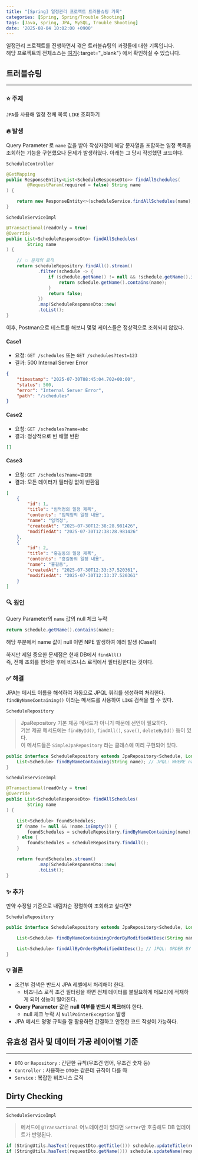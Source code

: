 ```yaml
---
title: "[Spring] 일정관리 프로젝트 트러블슈팅 기록"
categories: [Spring, Spring/Trouble Shooting]
tags: [Java, spring, JPA, MySQL, Trouble Shooting]
date: '2025-08-04 10:02:00 +0900'
---
```


일정관리 프로젝트를 진행하면서 겪은 트러블슈팅의 과정들에 대한 기록입니다.   
해당 프로젝트의 전체소스는 [여기](https://github.com/younghunkimm/schedule-management-api){:target="_blank"} 에서 확인하실 수 있습니다.

## 트러블슈팅

---

### ⭐️ 주제

`JPA`를 사용해 일정 전체 목록 `LIKE` 조회하기

### 🔥 발생

Query Parameter 로 `name` 값을 받아 작성자명이 해당 문자열을 포함하는 일정 목록을 조회하는 기능을 구현했으나 문제가 발생하였다.
아래는 그 당시 작성했던 코드이다.

`ScheduleController`
```java
@GetMapping
public ResponseEntity<List<ScheduleResponseDto>> findAllSchedules(
        @RequestParam(required = false) String name
) {

    return new ResponseEntity<>(scheduleService.findAllSchedules(name), HttpStatus.OK);
}
```

`ScheduleServiceImpl`
```java
@Transactional(readOnly = true)
@Override
public List<ScheduleResponseDto> findAllSchedules(
        String name
) {

    // 💥 문제의 로직
    return scheduleRepository.findAll().stream()
            .filter(schedule -> {
                if (schedule.getName() != null && !schedule.getName().isEmpty()) {
                    return schedule.getName().contains(name);
                }
                return false;
            })
            .map(ScheduleResponseDto::new)
            .toList();
}
```

이후, Postman으로 테스트를 해보니 몇몇 케이스들은 정상적으로 조회되지 않았다.

#### Case1

- 요청: `GET /schedules` 또는 `GET /schedules?test=123`
- 결과: 500 Internal Server Error

```json
{
    "timestamp": "2025-07-30T08:45:04.702+00:00",
    "status": 500,
    "error": "Internal Server Error",
    "path": "/schedules"
}
```

#### Case2

- 요청: `GET /schedules?name=abc`
- 결과: 정상적으로 빈 배열 반환

```json
[]
```

#### Case3

- 요청: `GET /schedules?name=홍길동`
- 결과: 모든 데이터가 필터링 없이 반환됨

```json
[
    {
        "id": 1,
        "title": "임꺽정의 일정 제목",
        "contents": "임꺽정의 일정 내용",
        "name": "임꺽정",
        "createdAt": "2025-07-30T12:38:28.981426",
        "modifiedAt": "2025-07-30T12:38:28.981426"
    },
    {
        "id": 2,
        "title": "홍길동의 일정 제목",
        "contents": "홍길동의 일정 내용",
        "name": "홍길동",
        "createdAt": "2025-07-30T12:33:37.520361",
        "modifiedAt": "2025-07-30T12:33:37.520361"
    }
]
```

### 🔍 원인

Query Parameter의 `name` 값의 null 체크 누락

```java
return schedule.getName().contains(name);
```

해당 부분에서 name 값이 null 이면 NPE 발생하여 에러 발생 (Case1)   

하지만 제일 중요한 문제점은 현재 DB에서 `findAll()`   
즉, 전체 조회를 먼저한 후에 비즈니스 로직에서 필터링한다는 것이다.

### ✅ 해결

JPA는 메서드 이름을 해석하여 자동으로 JPQL 쿼리를 생성하여 처리한다.   
`findByNameContaining()` 이라는 메서드를 사용하여 `LIKE` 검색을 할 수 있다.

`ScheduleRepository`

> JpaRepository 기본 제공 메서드가 아니기 때문에 선언이 필요하다.\
> 기본 제공 메서드에는 `findById()`, `findAll()`, `save()`, `deleteById()` 등이 있다.\
> 이 메서드들은 `SimpleJpaRepository` 라는 클래스에 미리 구현되어 있다.

```java
public interface ScheduleRepository extends JpaRepository<Schedule, Long> {
    List<Schedule> findByNameContaining(String name); // JPQL: WHERE name LIKE %?%
}
```

`ScheduleServiceImpl`

```java
@Transactional(readOnly = true)
@Override
public List<ScheduleResponseDto> findAllSchedules(
        String name
) {

    List<Schedule> foundSchedules;
    if (name != null && !name.isEmpty()) {
        foundSchedules = scheduleRepository.findByNameContaining(name);
    } else {
        foundSchedules = scheduleRepository.findAll();
    }

    return foundSchedules.stream()
            .map(ScheduleResponseDto::new)
            .toList();
}
```

### ✨ 추가

만약 수정일 기준으로 내림차순 정렬하여 조회하고 싶다면?

`ScheduleRepository`
```java
public interface ScheduleRepository extends JpaRepository<Schedule, Long> {

    List<Schedule> findByNameContainingOrderByModifiedAtDesc(String name); // JPQL: WHERE name LIKE %?% ORDER BY modified_at DESC

    List<Schedule> findAllByOrderByModifiedAtDesc(); // JPQL: ORDER BY modified_at DESC
}
```

### 💡 결론

- 조건부 검색은 반드시 JPA 레벨에서 처리해야 한다.
  - 비즈니스 로직 조건 필터링을 하면 전체 데이터를 불필요하게 메모리에 적재하게 되어 성능이 떨어진다.
- **Query Parameter** 값은 **null 여부를 반드시 체크**해야 한다.
  - null 체크 누락 시 `NullPointerException` 발생
- JPA 메서드 명명 규칙을 잘 활용하면 간결하고 안전한 코드 작성이 가능하다.

## 유효성 검사 및 데이터 가공 레이어별 기준

---

- `DTO` or `Repository`
  : 간단한 규칙(무조건 영어, 무조건 숫자 등)
- `Controller`
  : 사용하는 `DTO`는 같은데 규칙이 다를 때
- `Service`
  : 복잡한 비즈니스 로직

## Dirty Checking

---

`ScheduleServiceImpl`

> 메서드에 `@Transactional` 어노테이션이 있다면 `Setter`만 호출해도 DB 업데이트가 반영된다.

```java
if (StringUtils.hasText(requestDto.getTitle())) schedule.updateTitle(requestDto.getTitle());
if (StringUtils.hasText(requestDto.getName())) schedule.updateName(requestDto.getName());
```